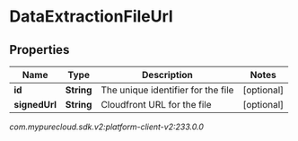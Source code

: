# DataExtractionFileUrl


## Properties

| Name | Type | Description | Notes |
| ------------ | ------------- | ------------- | ------------- |
| **id** | **String** | The unique identifier for the file |  [optional] |
| **signedUrl** | **String** | Cloudfront URL for the file |  [optional] |




_com.mypurecloud.sdk.v2:platform-client-v2:233.0.0_
